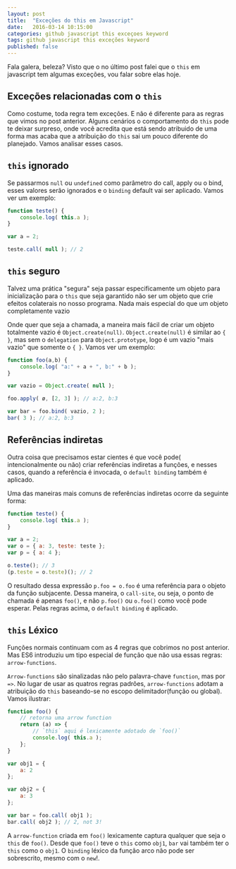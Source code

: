 ```yaml
---
layout: post
title:  "Exceções do this em Javascript"
date:   2016-03-14 10:15:00
categories: github javascript this exceçoes keyword
tags: github javascript this exceções keyword
published: false
---
```


Fala galera, beleza? Visto que o no último post falei que o `this` em javascript tem algumas exceções, vou falar sobre elas hoje.

## Exceções relacionadas com o `this`
Como costume, toda regra tem exceções. E não é diferente para as regras que vimos no post anterior. Alguns cenários o comportamento do `this` pode te deixar surpreso, onde você acredita que está sendo atribuido de uma forma mas acaba que a atribuição do `this` sai um pouco diferente do planejado. Vamos analisar esses casos. 

## `this` ignorado

Se passarmos `null` ou `undefined` como parâmetro do call, apply ou o bind, esses valores serão ignorados e o `binding` default vai ser aplicado. Vamos ver um exemplo:

```js
function teste() {
    console.log( this.a );
}

var a = 2;

teste.call( null ); // 2
```

## `this` seguro

Talvez uma prática "segura" seja passar especificamente um objeto para inicialização para o `this` que seja garantido não ser um objeto que crie efeitos colaterais no nosso programa. Nada mais especial do que um objeto completamente vazio

Onde quer que seja a chamada, a maneira mais fácil de criar um objeto totalmente vazio é `Object.create(null)`. `Object.create(null)` é similar ao `{ }`, mas sem o `delegation` para `Object.prototype`, logo é um vazio "mais vazio" que somente o `{ }`. Vamos ver um exemplo: 

```js
function foo(a,b) {
    console.log( "a:" + a + ", b:" + b );
}

var vazio = Object.create( null );

foo.apply( ø, [2, 3] ); // a:2, b:3

var bar = foo.bind( vazio, 2 );
bar( 3 ); // a:2, b:3
```

## Referências indiretas

Outra coisa que precisamos estar cientes é que você pode( intencionalmente ou não) criar referências indiretas a funções, e nesses casos, quando a referência é invocada, o `default binding` também é aplicado. 

Uma das maneiras mais comuns de referências indiretas ocorre da seguinte forma: 

```js
function teste() {
    console.log( this.a );
}

var a = 2;
var o = { a: 3, teste: teste };
var p = { a: 4 };

o.teste(); // 3
(p.teste = o.teste)(); // 2
```

O resultado dessa expressão `p.foo = o.foo` é uma referência para o objeto da função subjacente. Dessa maneira, o `call-site`, ou seja, o ponto de chamada é apenas `foo()`, e não `p.foo()` ou `o.foo()` como você pode esperar. Pelas regras acima,  o `default binding` é aplicado. 


## `this` Léxico

Funções normais continuam com as 4 regras que cobrimos no post anterior. Mas ES6 introduziu um tipo especial de função que não usa essas regras: `arrow-functions`.

`Arrow-functions` são sinalizadas não pelo palavra-chave `function`, mas por `=>`. No lugar de usar as quatros regras padrões, `arrow-functions` adotam a atribuição do `this` baseando-se no escopo delimitador(função ou global). Vamos ilustrar:

```js
function foo() {
    // retorna uma arrow function
    return (a) => {
        // `this` aqui é lexicamente adotado de `foo()`
        console.log( this.a );
    };
}

var obj1 = {
    a: 2
};

var obj2 = {
    a: 3
};

var bar = foo.call( obj1 );
bar.call( obj2 ); // 2, not 3!
```

A `arrow-function` criada em `foo()` lexicamente captura qualquer que seja o `this` de `foo()`. Desde que `foo()` teve o `this` como `obj1`, `bar` vai também ter o `this` como o `obj1`. O `binding` léxico da função arco não pode ser sobrescrito, mesmo com o `new`!.
